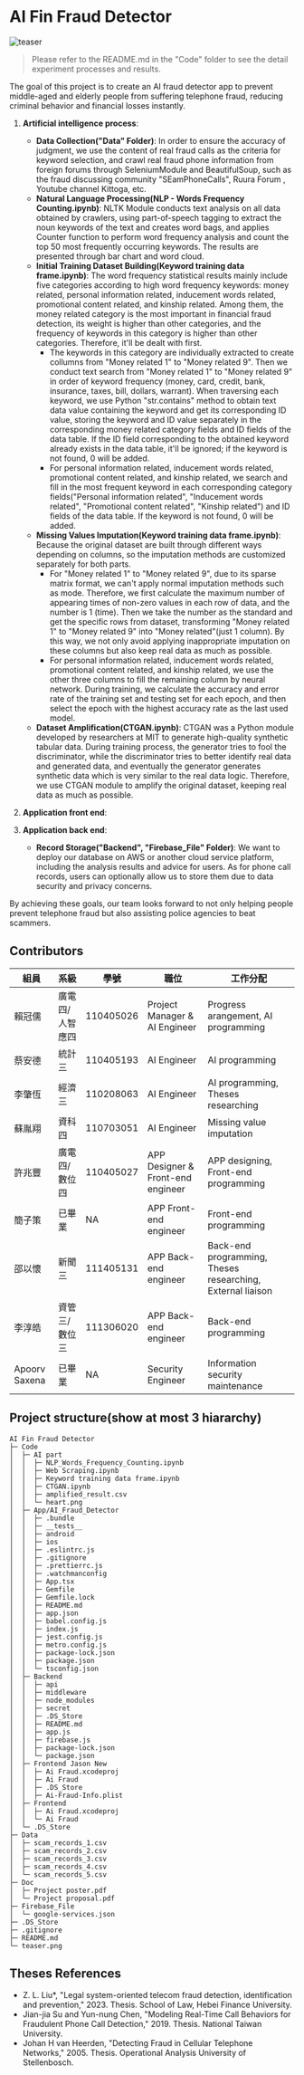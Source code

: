 # AI Fin Fraud Detector
![teaser](teaser.png)
> Please refer to the README.md in the "Code" folder to see the detail experiment processes and results.

The goal of this project is to create an AI fraud detector app to prevent middle-aged and elderly people from suffering telephone fraud, reducing criminal behavior and financial losses instantly.

1. **Artificial intelligence process**: 
   - **Data Collection("Data" Folder)**:  In order to ensure the accuracy of judgment, we use the content of real fraud calls as the criteria for keyword selection, and crawl real fraud phone information from foreign forums through SeleniumModule and BeautifulSoup, such as the fraud discussing community "SEamPhoneCalls", Ruura Forum , Youtube channel Kittoga, etc.
   - **Natural Language Processing(NLP - Words Frequency Counting.ipynb)**:  NLTK Module conducts text analysis on all data obtained by crawlers, using part-of-speech tagging to extract the noun keywords of the text and creates word bags, and applies Counter function to perform word frequency analysis and count the top 50 most frequently occurring keywords. The results are presented through bar chart and word cloud.
   - **Initial Training Dataset Building(Keyword training data frame.ipynb)**:  The word frequency statistical results mainly include five categories according to high word frequency keywords: money related, personal information related, inducement words related, promotional content related, and kinship related. Among them, the money related category is the most important in financial fraud detection, its weight is higher than other categories, and the frequency of keywords in this category is higher than other categories. Therefore, it'll be dealt with first.
      - The keywords in this category are individually extracted to create collumns from "Money related 1" to "Money related 9". Then we conduct text search from "Money related 1" to "Money related 9" in order of keyword frequency (money, card, credit, bank, insurance, taxes, bill, dollars, warrant). When traversing each keyword, we use Python "str.contains" method to obtain text data value containing the keyword and get its corresponding ID value, storing the keyword and ID value separately in the corresponding money related category fields and ID fields of the data table. If the ID field corresponding to the obtained keyword already exists in the data table, it'll be ignored; if the keyword is not found, 0 will be added.
      - For personal information related, inducement words related, promotional content related, and kinship related, we search and fill in the most frequent keyword in each corresponding category fields("Personal information related", "Inducement words related", "Promotional content related", "Kinship related") and ID fields of the data table. If the keyword is not found, 0 will be added.
   - **Missing Values Imputation(Keyword training data frame.ipynb)**: Because the original dataset are built through different ways depending on columns, so the imputation methods are customized separately for both parts.
      - For "Money related 1" to "Money related 9", due to its sparse matrix format, we can't apply normal imputation methods such as mode. Therefore, we first calculate the maximum number of appearing times of non-zero values in each row of data, and the number is 1 (time). Then we take the number as the standard and get the specific rows from dataset, transforming "Money related 1" to "Money related 9" into "Money related"(just 1 column). By this way, we not only avoid applying inappropriate imputation on these columns but also keep real data as much as possible.
      - For personal information related, inducement words related, promotional content related, and kinship related, we use the other three columns to fill the remaining column by neural network. During training, we calculate the accuracy and error rate of the training set and testing set for each epoch, and then select the epoch with the highest accuracy rate as the last used model.
   - **Dataset Amplification(CTGAN.ipynb)**: CTGAN was a Python module developed by researchers at MIT to generate high-quality synthetic tabular data. During training process, the generator tries to fool the discriminator, while the discriminator tries to better identify real data and generated data, and eventually the generator generates synthetic data which is very similar to the real data logic. Therefore, we use CTGAN module to amplify the original dataset, keeping real data as much as possible.

2. **Application front end**:

3. **Application back end**: 
   - **Record Storage("Backend", "Firebase_File" Folder)**: We want to deploy our database on AWS or another cloud service platform, including the analysis results and advice for users. As for phone call records, users can optionally allow us to store them due to data security and privacy concerns.

By achieving these goals, our team looks forward to not only helping people prevent telephone fraud but also assisting police agencies to beat scammers. 

## Contributors
| 組員    | 系級              | 學號       | 職位                     | 工作分配             |
|---------|-------------------|------------|--------------------------|----------------------|
| 賴冠儒  | 廣電四/人智應四   | 110405026  | Project Manager & AI Engineer     | Progress arangement, AI programming |
| 蔡安德  | 統計三            | 110405193  |  AI Engineer               | AI programming |
| 李肇恆  | 經濟三            | 110208063  | AI Engineer               | AI programming, Theses researching |
| 蘇胤翔  | 資科四     | 110703051  | AI Engineer              | Missing value imputation |
| 許兆豐  | 廣電四/數位四     | 110405027  | APP Designer & Front-end engineer       | APP designing, Front-end programming |
| 簡子策  | 已畢業            | NA  |  APP Front-end engineer               | Front-end programming |
| 邵以懷  | 新聞三            | 111405131  | APP Back-end engineer               | Back-end programming, Theses researching, External liaison |
| 李淳皓  | 資管三/數位三     | 111306020  | APP Back-end engineer               | Back-end programming |
| Apoorv Saxena  | 已畢業     | NA  | Security Engineer              | Information security maintenance |

## Project structure(show at most 3 hiararchy)
```
AI Fin Fraud Detector
├─ Code
│  ├─ AI part
│  │  ├─ NLP_Words_Frequency_Counting.ipynb
│  │  ├─ Web Scraping.ipynb
│  │  ├─ Keyword training data frame.ipynb
│  │  ├─ CTGAN.ipynb
│  │  ├─ amplified_result.csv
│  │  └─ heart.png
│  ├─ App/AI_Fraud_Detector
│  │  ├─ .bundle
│  │  ├─ __tests__
│  │  ├─ android
│  │  ├─ ios
│  │  ├─ .eslintrc.js
│  │  ├─ .gitignore
│  │  ├─ .prettierrc.js
│  │  ├─ .watchmanconfig
│  │  ├─ App.tsx
│  │  ├─ Gemfile
│  │  ├─ Gemfile.lock
│  │  ├─ README.md
│  │  ├─ app.json
│  │  ├─ babel.config.js
│  │  ├─ index.js
│  │  ├─ jest.config.js
│  │  ├─ metro.config.js
│  │  ├─ package-lock.json
│  │  ├─ package.json
│  │  └─ tsconfig.json
│  ├─ Backend
│  │  ├─ api
│  │  ├─ middleware
│  │  ├─ node_modules
│  │  ├─ secret
│  │  ├─ .DS_Store
│  │  ├─ README.md
│  │  ├─ app.js
│  │  ├─ firebase.js
│  │  ├─ package-lock.json
│  │  └─ package.json
│  ├─ Frontend Jason New
│  │  ├─ Ai Fraud.xcodeproj
│  │  ├─ Ai Fraud
│  │  ├─ .DS_Store
│  │  ├─ Ai-Fraud-Info.plist
│  ├─ Frontend
│  │  ├─ Ai Fraud.xcodeproj
│  │  └─ Ai Fraud
│  └─ .DS_Store
├─ Data
│  ├─ scam_records_1.csv
│  ├─ scam_records_2.csv
│  ├─ scam_records_3.csv
│  ├─ scam_records_4.csv
│  └─ scam_records_5.csv
├─ Doc
│  ├─ Project poster.pdf
│  └─ Project proposal.pdf
├─ Firebase_File
│  └─ google-services.json
├─ .DS_Store
├─ .gitignore
├─ README.md
└─ teaser.png
```
## Theses References
* Z. L. Liu*, "Legal system-oriented telecom fraud detection, identification and prevention," 2023. Thesis. School of Law, Hebei Finance University.
* Jian-jia Su and Yun-nung Chen, "Modeling Real-Time Call Behaviors for Fraudulent Phone Call Detection," 2019. Thesis. National Taiwan University.
* Johan H van Heerden, "Detecting Fraud in Cellular Telephone Networks," 2005. Thesis. Operational Analysis University of Stellenbosch.
